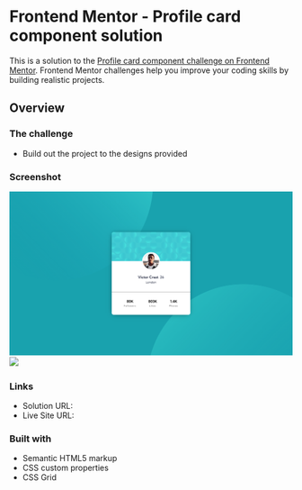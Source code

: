 # Frontend Mentor - Profile card component solution

This is a solution to the [Profile card component challenge on Frontend Mentor](https://www.frontendmentor.io/challenges/profile-card-component-cfArpWshJ). Frontend Mentor challenges help you improve your coding skills by building realistic projects. 

## Overview

### The challenge

- Build out the project to the designs provided

### Screenshot

![](./screenshot/desktop.png)
![](./screenshot/mobile2.png)

### Links

- Solution URL: 
- Live Site URL: 

### Built with

- Semantic HTML5 markup
- CSS custom properties
- CSS Grid
